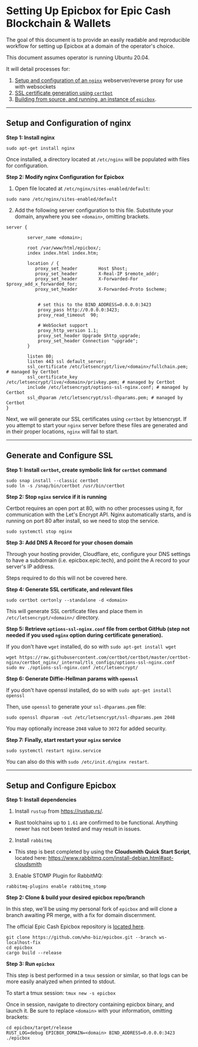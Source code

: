 # Setting Up Epicbox for Epic Cash Blockchain & Wallets

The goal of this document is to provide an easily readable and reproducible workflow for setting up Epicbox at a domain of the operator's choice.

This document assumes operator is running Ubuntu 20.04.

It will detail processes for:

1. [Setup and configuration of an `nginx`](#nginx) webserver/reverse proxy for use with websockets
2. [SSL certificate generation using `certbot`](#ssl)
3. [Building from source, and running, an instance of `epicbox`](#epicbox).

---

<h2 id="nginx">Setup and Configuration of nginx</h2>

**Step 1: Install nginx**

```
sudo apt-get install nginx
```

Once installed, a directory located at `/etc/nginx` will be populated with files for configuration.

**Step 2: Modify nginx Configuration for Epicbox**

1. Open file located at `/etc/nginx/sites-enabled/default`:

```
sudo nano /etc/nginx/sites-enabled/default
```
2. Add the following server configuration to this file. Substitute your domain, anywhere you see `<domain>`, omitting brackets.

```
server {

        server_name <domain>;

        root /var/www/html/epicbox/;
        index index.html index.htm;

        location / {
           proxy_set_header        Host $host;
           proxy_set_header        X-Real-IP $remote_addr;
           proxy_set_header        X-Forwarded-For $proxy_add_x_forwarded_for;
           proxy_set_header        X-Forwarded-Proto $scheme;


            # set this to the BIND_ADDRESS=0.0.0.0:3423
            proxy_pass http://0.0.0.0:3423;
            proxy_read_timeout  90;

            # WebSocket support
            proxy_http_version 1.1;
            proxy_set_header Upgrade $http_upgrade;
            proxy_set_header Connection "upgrade";
        }

        listen 80;
        listen 443 ssl default_server;
        ssl_certificate /etc/letsencrypt/live/<domain>/fullchain.pem; # managed by Certbot
        ssl_certificate_key /etc/letsencrypt/live/<domain>/privkey.pem; # managed by Certbot
        include /etc/letsencrypt/options-ssl-nginx.conf; # managed by Certbot
        ssl_dhparam /etc/letsencrypt/ssl-dhparams.pem; # managed by Certbot
}
```

Next, we will generate our SSL certificates using `certbot` by letsencrypt.  If you attempt to start your `nginx` server before these files are generated and in their proper locations, `nginx` will fail to start.

---

<h2 id="ssl">Generate and Configure SSL</h2>

**Step 1: Install `certbot`, create symbolic link for `certbot` command**

```
sudo snap install --classic certbot
sudo ln -s /snap/bin/certbot /usr/bin/certbot
```
**Step 2: Stop `nginx` service if it is running**

Certbot requires an open port at 80, with no other processes using it, for communication with the Let's Encrypt API.  Nginx automatically starts, and is running on port 80 after install, so we need to stop the service.

```
sudo systemctl stop nginx
```

**Step 3: Add DNS A Record for your chosen domain**

Through your hosting provider, Cloudflare, etc, configure your DNS settings to have a subdomain (i.e. epicbox.epic.tech), and point the A record to your server's IP address.

Steps required to do this will not be covered here.


**Step 4: Generate SSL certificate, and relevant files**

```
sudo certbot certonly --standalone -d <domain>
```
This will generate SSL certificate files and place them in `/etc/letsencrypt/<domain>/` directory.

**Step 5: Retrieve `options-ssl-nginx.conf` file from certbot GitHub (step not needed if you used `nginx` option during certificate generation).**

If you don't have `wget` installed, do so with `sudo apt-get install wget`

```
wget https://raw.githubusercontent.com/certbot/certbot/master/certbot-nginx/certbot_nginx/_internal/tls_configs/options-ssl-nginx.conf
sudo mv ./options-ssl-nginx.conf /etc/letsencrypt/
```

**Step 6: Generate Diffie-Hellman params with `openssl`**

If you don't have openssl installed, do so with `sudo apt-get install openssl`

Then, use `openssl` to generate your `ssl-dhparams.pem` file:

```
sudo openssl dhparam -out /etc/letsencrypt/ssl-dhparams.pem 2048
```
You may optionally increase `2048` value to `3072` for added security.

**Step 7: Finally, start restart your `nginx` service**

```
sudo systemctl restart nginx.service
```

You can also do this with `sudo /etc/init.d/nginx restart`.

---

<h2 id="epicbox">Setup and Configure Epicbox</h2>

**Step 1: Install dependencies**

1. Install `rustup` from https://rustup.rs/.
  - Rust toolchains up to `1.61` are confirmed to be functional.  Anything newer has not been tested and may result in issues.
2. Install `rabbitmq`
  - This step is best completed by using the **Cloudsmith Quick Start Script**, located here: https://www.rabbitmq.com/install-debian.html#apt-cloudsmith
3. Enable STOMP Plugin for RabbitMQ:
```
rabbitmq-plugins enable rabbitmq_stomp
```

**Step 2: Clone & build your desired epicbox repo/branch**

In this step, we'll be using my personal fork of `epicbox` and will clone a branch awaiting PR merge, with a fix for domain discernment.

The official Epic Cash Epicbox repository is [located here](https://github.com/EpicCash/epicbox).

```
git clone https://github.com/who-biz/epicbox.git --branch ws-localhost-fix
cd epicbox
cargo build --release
```

**Step 3: Run `epicbox`**

This step is best performed in a `tmux` session or similar, so that logs can be more easily analyzed when printed to stdout.

To start a tmux session: `tmux new -s epicbox`

Once in session, navigate to directory containing epicbox binary, and launch it.  Be sure to replace `<domain>` with your information, omitting brackets:

```
cd epicbox/target/release
RUST_LOG=debug EPICBOX_DOMAIN=<domain> BIND_ADDRESS=0.0.0.0:3423 ./epicbox
```
